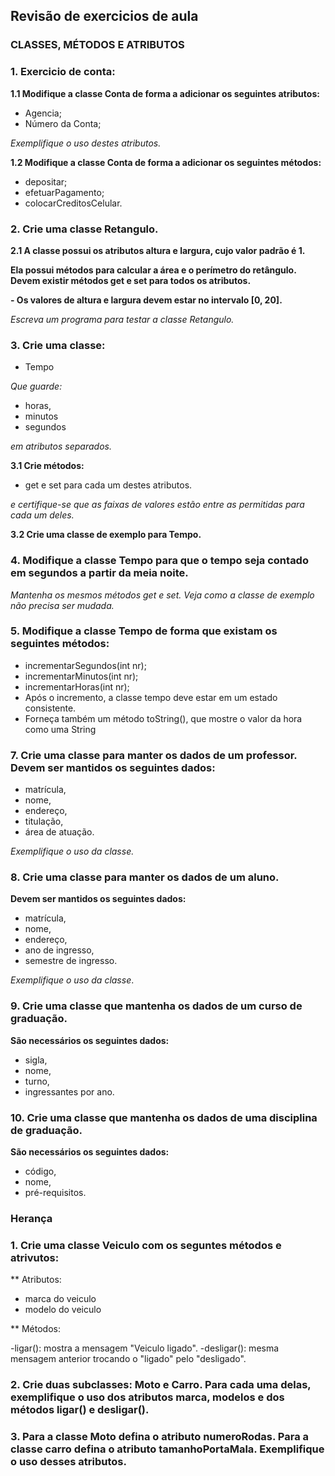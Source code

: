 ## Revisão de exercicios de aula 

### CLASSES, MÉTODOS E ATRIBUTOS

### 1. Exercicio de conta:

**1.1 Modifique a classe Conta de forma a adicionar os seguintes atributos:**
- Agencia;
- Número da Conta; 

*Exemplifique o uso destes atributos.*

**1.2 Modifique a classe Conta de forma a adicionar os seguintes métodos:**
- depositar;
- efetuarPagamento;
- colocarCreditosCelular.

### 2. Crie uma classe Retangulo.

**2.1 A classe possui os atributos altura e largura, cujo valor padrão é 1.** 

**Ela possui métodos para calcular a área e o perímetro do retângulo. Devem existir métodos get e set para todos os atributos.** 

**- Os valores de altura e largura devem estar no intervalo [0, 20].** 

*Escreva um programa para testar a classe Retangulo.*


### 3. Crie uma classe: 

- Tempo 

*Que guarde:*

- horas, 
- minutos 
- segundos 

*em atributos separados.* 

**3.1 Crie métodos:**
- get e set para cada um destes atributos. 

*e certifique-se que as faixas de valores estão entre as permitidas para cada um deles.* 

**3.2 Crie uma classe de exemplo para Tempo.**

### 4. Modifique a classe Tempo para que o tempo seja contado em segundos a partir da meia noite. 

*Mantenha os mesmos métodos get e set. Veja como a classe de exemplo não precisa ser mudada.*

### 5. Modifique a classe Tempo de forma que existam os seguintes métodos:

- incrementarSegundos(int nr);
- incrementarMinutos(int nr);
- incrementarHoras(int nr);
- Após o incremento, a classe tempo deve estar em um estado consistente.
- Forneça também um método toString(), que mostre o valor da hora como uma String

### 7. Crie uma classe para manter os dados de um professor. Devem ser mantidos os seguintes dados: 

- matrícula, 
- nome, 
- endereço, 
- titulação, 
- área de atuação. 

*Exemplifique o uso da classe.*

### 8. Crie uma classe para manter os dados de um aluno. 

**Devem ser mantidos os seguintes dados:**

- matrícula,
- nome, 
- endereço, 
- ano de ingresso, 
- semestre de ingresso. 

*Exemplifique o uso da classe*.

### 9. Crie uma classe que mantenha os dados de um curso de graduação. 

**São necessários os seguintes dados:** 

- sigla,
- nome,
- turno,
- ingressantes por ano.

### 10. Crie uma classe que mantenha os dados de uma disciplina de graduação.

**São necessários os seguintes dados:** 

- código, 
- nome, 
- pré-requisitos.

### Herança 

### 1. Crie uma classe Veiculo com os seguntes métodos e atrivutos: 

** Atributos:

- marca do veiculo
- modelo do veiculo

** Métodos:

-ligar(): mostra a mensagem "Veiculo ligado".
-desligar(): mesma mensagem anterior trocando o "ligado" pelo "desligado".

### 2. Crie duas subclasses: Moto e Carro. Para cada uma delas, exemplifique o uso dos atributos marca, modelos e dos métodos ligar() e desligar().


### 3. Para a classe Moto defina o atributo numeroRodas. Para a classe carro defina o atributo tamanhoPortaMala. Exemplifique o uso desses atributos.
